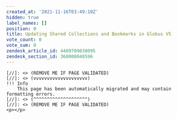 ```yaml
---
created_at: '2021-11-16T03:49:10Z'
hidden: true
label_names: []
position: 0
title: Updating Shared Collections and Bookmarks in Globus V5
vote_count: 0
vote_sum: 0
zendesk_article_id: 4409709038095
zendesk_section_id: 360000040596
---
```



    [//]: <> (REMOVE ME IF PAGE VALIDATED)
    [//]: <> (vvvvvvvvvvvvvvvvvvvv)
    !!! Info
        This page has been automatically migrated and may contain formatting errors.
    [//]: <> (^^^^^^^^^^^^^^^^^^^^)
    [//]: <> (REMOVE ME IF PAGE VALIDATED)
    <p></p>